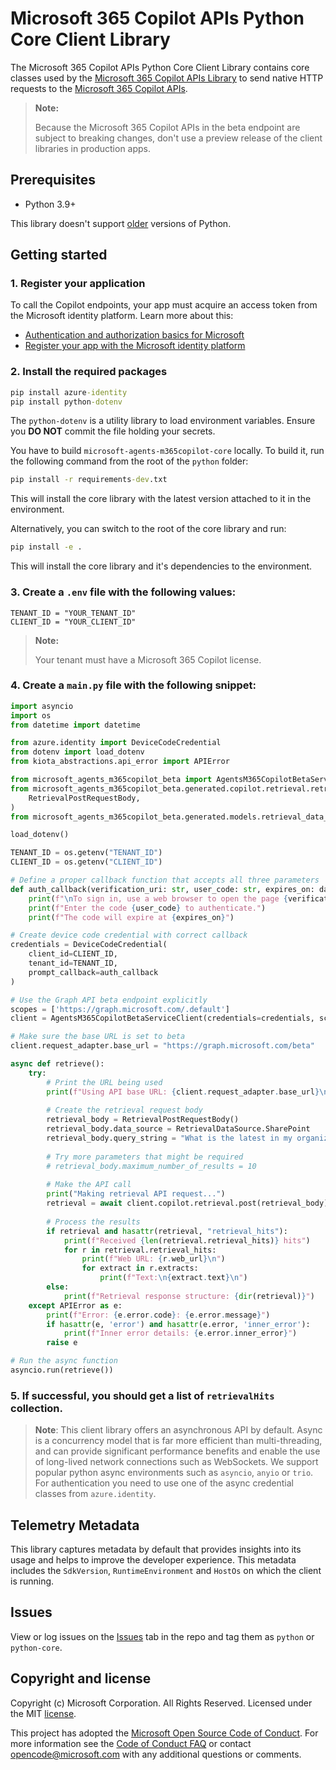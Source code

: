 #  Microsoft 365 Copilot APIs Python Core Client Library

The  Microsoft 365 Copilot APIs Python Core Client Library contains core classes used by the [Microsoft 365 Copilot APIs Library](https://github.com/microsoft/Agents-M365Copilot/tree/main/python) to send native HTTP requests to the [Microsoft 365 Copilot APIs](https://aka.ms/M365CopilotAPIs).

> **Note:**
>
>Because the Microsoft 365 Copilot APIs in the beta endpoint are subject to breaking changes, don't use a preview release of the client libraries in production apps.

## Prerequisites

- Python 3.9+

This library doesn't support [older](https://devguide.python.org/versions/) versions of Python.

## Getting started

### 1. Register your application

To call the Copilot endpoints, your app must acquire an access token from the Microsoft identity platform. Learn more about this:

- [Authentication and authorization basics for Microsoft](https://docs.microsoft.com/en-us/graph/auth/auth-concepts)
- [Register your app with the Microsoft identity platform](https://docs.microsoft.com/en-us/graph/auth-register-app-v2)

### 2. Install the required packages

```cmd
pip install azure-identity
pip install python-dotenv
```

The `python-dotenv` is a utility library to load environment variables. Ensure you **DO NOT** commit the file holding your secrets.

You have to build `microsoft-agents-m365copilot-core` locally. To build it, run the following command from the root of the `python` folder:

```cmd
pip install -r requirements-dev.txt
```

This will install the core library with the latest version attached to it in the environment.

Alternatively, you can switch to the root of the core library and run:

```cmd
pip install -e .
```

This will install the core library and it's dependencies to the environment.

### 3. Create a `.env` file with the following values:

```
TENANT_ID = "YOUR_TENANT_ID"
CLIENT_ID = "YOUR_CLIENT_ID"
```

>**Note:**
>
> Your tenant must have a Microsoft 365 Copilot license.

### 4. Create a `main.py` file with the following snippet:

```python
import asyncio
import os
from datetime import datetime

from azure.identity import DeviceCodeCredential
from dotenv import load_dotenv
from kiota_abstractions.api_error import APIError

from microsoft_agents_m365copilot_beta import AgentsM365CopilotBetaServiceClient
from microsoft_agents_m365copilot_beta.generated.copilot.retrieval.retrieval_post_request_body import (
    RetrievalPostRequestBody,
)
from microsoft_agents_m365copilot_beta.generated.models.retrieval_data_source import RetrievalDataSource

load_dotenv()

TENANT_ID = os.getenv("TENANT_ID")
CLIENT_ID = os.getenv("CLIENT_ID")

# Define a proper callback function that accepts all three parameters
def auth_callback(verification_uri: str, user_code: str, expires_on: datetime):
    print(f"\nTo sign in, use a web browser to open the page {verification_uri}")
    print(f"Enter the code {user_code} to authenticate.")
    print(f"The code will expire at {expires_on}")

# Create device code credential with correct callback
credentials = DeviceCodeCredential(
    client_id=CLIENT_ID,
    tenant_id=TENANT_ID,
    prompt_callback=auth_callback
)

# Use the Graph API beta endpoint explicitly
scopes = ['https://graph.microsoft.com/.default']
client = AgentsM365CopilotBetaServiceClient(credentials=credentials, scopes=scopes)

# Make sure the base URL is set to beta
client.request_adapter.base_url = "https://graph.microsoft.com/beta"

async def retrieve():
    try:
        # Print the URL being used
        print(f"Using API base URL: {client.request_adapter.base_url}\n")
            
        # Create the retrieval request body
        retrieval_body = RetrievalPostRequestBody()
        retrieval_body.data_source = RetrievalDataSource.SharePoint
        retrieval_body.query_string = "What is the latest in my organization?"
            
        # Try more parameters that might be required
        # retrieval_body.maximum_number_of_results = 10
            
        # Make the API call
        print("Making retrieval API request...")
        retrieval = await client.copilot.retrieval.post(retrieval_body)
        
        # Process the results
        if retrieval and hasattr(retrieval, "retrieval_hits"):
            print(f"Received {len(retrieval.retrieval_hits)} hits")
            for r in retrieval.retrieval_hits:
                print(f"Web URL: {r.web_url}\n")
                for extract in r.extracts:
                    print(f"Text:\n{extract.text}\n")
        else:
            print(f"Retrieval response structure: {dir(retrieval)}")
    except APIError as e:
        print(f"Error: {e.error.code}: {e.error.message}")
        if hasattr(e, 'error') and hasattr(e.error, 'inner_error'):
            print(f"Inner error details: {e.error.inner_error}")
        raise e

# Run the async function
asyncio.run(retrieve())
```

### 5. If successful, you should get a list of `retrievalHits` collection.

> **Note**:
> This client library offers an asynchronous API by default. Async is a concurrency model that is far more efficient than multi-threading, and can provide significant performance benefits and enable the use of long-lived network connections such as WebSockets. We support popular python async environments such as `asyncio`, `anyio` or `trio`. For authentication you need to use one of the async credential classes from `azure.identity`.

## Telemetry Metadata

This library captures metadata by default that provides insights into its usage and helps to improve the developer experience. This metadata includes the `SdkVersion`, `RuntimeEnvironment` and `HostOs` on which the client is running.

## Issues

View or log issues on the [Issues](https://github.com/microsoft/Agents-M365Copilot/issues) tab in the repo and tag them as `python` or `python-core`.

## Copyright and license

Copyright (c) Microsoft Corporation. All Rights Reserved. Licensed under the MIT [license](https://github.com/microsoft/Agents-M365Copilot/tree/main/python/LICENSE).

This project has adopted the [Microsoft Open Source Code of Conduct](https://opensource.microsoft.com/codeofconduct/). For more information see the [Code of Conduct FAQ](https://opensource.microsoft.com/codeofconduct/faq/) or contact [opencode@microsoft.com](mailto:opencode@microsoft.com) with any additional questions or comments.
